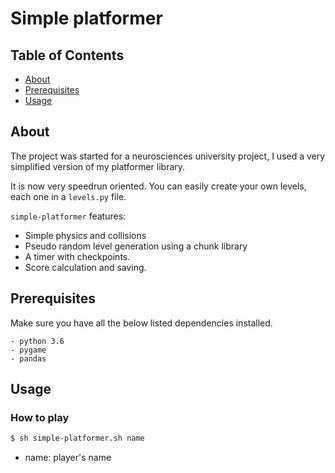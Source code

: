 # Simple platformer

## Table of Contents

- [About](#about)
- [Prerequisites](#prerequisites)
- [Usage](#usage)

## About <a name = "about"></a>

The project was started for a neurosciences university project, I used a very simplified version of my platformer library. 

It is now very speedrun oriented. You can easily create your own levels, each one in a `levels.py` file.

`simple-platformer` features: 
* Simple physics and collisions
* Pseudo random level generation using a chunk library
* A timer with checkpoints. 
* Score calculation and saving.


## Prerequisites <a name = "prerequisites"></a>

Make sure you have all the below listed dependencies installed.

```
- python 3.6
- pygame
- pandas
```

## Usage <a name = "usage"></a>

### How to play

```sh
$ sh simple-platformer.sh name
```

* name: player's name